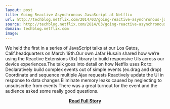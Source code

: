 ```yaml
---
layout: post
title: Going Reactive Asynchronous JavaScript at Netflix
url: http://techblog.netflix.com/2014/03/going-reactive-asynchronous-javascript.html
source: http://techblog.netflix.com/2014/03/going-reactive-asynchronous-javascript.html
domain: techblog.netflix.com
image: 
---
```


<p>We held the first in a series of JavaScript talks at our Los Gatos, Calif.headquarters on March 19th.Our own Jafar Husain shared how we’re using the Reactive Extensions (Rx) library to build responsive UIs across our device experiences.The talk goes into detail on how Netflix uses Rx to: Declaratively build complex events out of simple events (ex.drag and drop) Coordinate and sequence multiple Ajax requests Reactively update the UI in response to data changes Eliminate memory leaks caused by neglecting to unsubscribe from events There was a great turnout for the event and the audience asked some really good questions.</p>
<center><p><a href="http://techblog.netflix.com/2014/03/going-reactive-asynchronous-javascript.html" style='padding:25px; font-sze:18px; font-weight: bold;'>Read Full Story</a></p></center>
